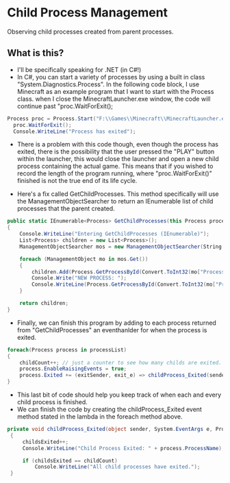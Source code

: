 # Child Process Management
Observing child processes created from parent processes.

## What is this?
 - I'll be specifically speaking for .NET (in C#!)
 - In C#, you can start a variety of processes by using a built in class "System.Diagnostics.Process". In the following code block, I use Minecraft as an example program that I want to start with the Process class. when I close the MinecraftLauncher.exe window, the code will continue past "proc.WaitForExit();
 
```C#
Process proc = Process.Start("F:\\Games\\Minecraft\\MinecraftLauncher.exe");
  proc.WaitForExit();
  Console.WriteLine("Process has exited");
```

- There is a problem with this code though, even though the process has exited, there is the possibility that the user pressed the "PLAY" button within the launcher, this would close the launcher and open a new child process containing the actual game. This means that if you wished to record the length of the program running, where "proc.WaitForExit()" finished is not the true end of its life cycle.

- Here's a fix called GetChildProcesses. This method specifically will use the ManagementObjectSearcher to return an IEnumerable list of child processes that the parent created.

```C#
public static IEnumerable<Process> GetChildProcesses(this Process process)
{
    Console.WriteLine("Entering GetChildProcesses (IEnumerable)");
    List<Process> children = new List<Process>();
    ManagementObjectSearcher mos = new ManagementObjectSearcher(String.Format("Select * From Win32_Process Where ParentProcessID={0}", process.Id));

    foreach (ManagementObject mo in mos.Get())
    {
        children.Add(Process.GetProcessById(Convert.ToInt32(mo["ProcessID"])));
        Console.Write("NEW PROCESS: ");
        Console.WriteLine(Process.GetProcessById(Convert.ToInt32(mo["ProcessID"])));
    }

    return children;
}
```

- Finally, we can finish this program by adding to each process returned from "GetChildProcesses" an eventhanlder for when the process is exited.

```C#
foreach(Process process in processList)
{
    childCount++; // just a counter to see how many childs are exited.
    process.EnableRaisingEvents = true;
    process.Exited += (exitSender, exit_e) => childProcess_Exited(sender, e, process);
}
```

- This last bit of code should help you keep track of when each and every child process is finished.
- We can finish the code by creating the childProcess_Exited event method stated in the lambda in the foreach method above.

```C#
private void childProcess_Exited(object sender, System.EventArgs e, Process process)
 {
     childsExited++;
     Console.WriteLine("Child Process Exited: " + process.ProcessName);

     if (childsExited == childCount)
         Console.WriteLine("All child processes have exited.");
 }
```
